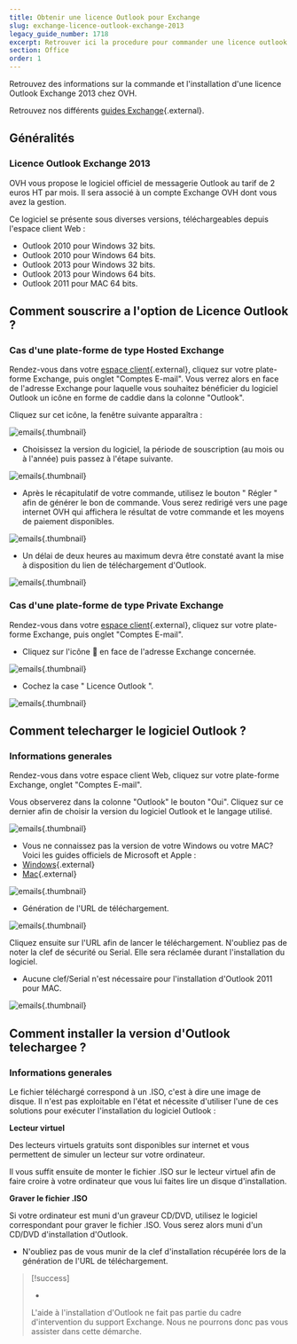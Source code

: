 ```yaml
---
title: Obtenir une licence Outlook pour Exchange
slug: exchange-licence-outlook-exchange-2013
legacy_guide_number: 1718
excerpt: Retrouver ici la procedure pour commander une licence outlook depuis votre plateforme Exchange OVH
section: Office
order: 1
---
```


Retrouvez des informations sur la commande et l'installation d'une licence Outlook Exchange 2013 chez OVH.

Retrouvez nos différents [guides Exchange](https://www.ovh.com/fr/emails/hosted-exchange/guides/){.external}.


## Généralités

### Licence Outlook Exchange 2013
OVH vous propose le logiciel officiel de messagerie Outlook au tarif de 2 euros HT par mois. Il sera associé à un compte Exchange OVH dont vous avez la gestion.

Ce logiciel se présente sous diverses versions, téléchargeables depuis l'espace client Web :

- Outlook 2010 pour Windows 32 bits.
- Outlook 2010 pour Windows 64 bits.
- Outlook 2013 pour Windows 32 bits.
- Outlook 2013 pour Windows 64 bits.
- Outlook 2011 pour MAC 64 bits.


## Comment souscrire a l'option de Licence Outlook ?

### Cas d'une plate-forme de type Hosted Exchange
Rendez-vous dans votre [espace client](https://www.ovh.com/auth/?action=gotomanager&from=https://www.ovh.com/fr/&ovhSubsidiary=fr){.external}, cliquez sur votre plate-forme Exchange, puis onglet "Comptes E-mail". Vous verrez alors en face de l'adresse Exchange pour laquelle vous souhaitez bénéficier du logiciel Outlook un icône en forme de caddie dans la colonne "Outlook".

Cliquez sur cet icône, la fenêtre suivante apparaîtra :


![emails](images/2558.png){.thumbnail}

- Choisissez la version du logiciel, la période de souscription (au mois ou à l'année) puis passez à l'étape suivante.


![emails](images/2559.png){.thumbnail}

- Après le récapitulatif de votre commande, utilisez le bouton " Régler " afin de générer le bon de commande. Vous serez redirigé vers une page internet OVH qui affichera le résultat de votre commande et les moyens de paiement disponibles.


![emails](images/2560.png){.thumbnail}

- Un délai de deux heures au maximum devra être constaté avant la mise à disposition du lien de téléchargement d'Outlook.


![emails](images/2561.png){.thumbnail}


### Cas d'une plate-forme de type Private Exchange
Rendez-vous dans votre [espace client](https://www.ovh.com/auth/?action=gotomanager&from=https://www.ovh.com/fr/&ovhSubsidiary=fr){.external}, cliquez sur votre plate-forme Exchange, puis onglet "Comptes E-mail".

- Cliquez sur l'icône  en face de l'adresse Exchange concernée.


![emails](images/2562.png){.thumbnail}

- Cochez la case " Licence Outlook ".


![emails](images/2563.png){.thumbnail}


## Comment telecharger le logiciel Outlook ?

### Informations generales
Rendez-vous dans votre espace client Web, cliquez sur votre plate-forme Exchange, onglet "Comptes E-mail".

Vous observerez dans la colonne "Outlook" le bouton "Oui". Cliquez sur ce dernier afin de choisir la version du logiciel Outlook et le langage utilisé.


![emails](images/2567.png){.thumbnail}

- Vous ne connaissez pas la version de votre Windows ou votre MAC? Voici les guides officiels de Microsoft et Apple :
- [Windows](http://windows.microsoft.com/fr-fr/windows/which-operating-system){.external}
- [Mac](http://support.apple.com/fr-fr/HT1159){.external}


![emails](images/2564.png){.thumbnail}

- Génération de l'URL de téléchargement.


![emails](images/2565.png){.thumbnail}

Cliquez ensuite sur l'URL afin de lancer le téléchargement. N'oubliez pas de noter la clef de sécurité ou Serial. Elle sera réclamée durant l'installation du logiciel.

- Aucune clef/Serial n'est nécessaire pour l'installation d'Outlook 2011 pour MAC.


![emails](images/2566.png){.thumbnail}


## Comment installer la version d'Outlook telechargee ?

### Informations generales
Le fichier téléchargé correspond à un .ISO, c'est à dire une image de disque. Il n'est pas exploitable en l'état et nécessite d'utiliser l'une de ces solutions pour exécuter l'installation du logiciel Outlook :

**Lecteur virtuel**

Des lecteurs virtuels gratuits sont disponibles sur internet et vous permettent de simuler un lecteur sur votre ordinateur.

Il vous suffit ensuite de monter le fichier .ISO sur le lecteur virtuel afin de faire croire à votre ordinateur que vous lui faites lire un disque d'installation.

**Graver le fichier .ISO**

Si votre ordinateur est muni d'un graveur CD/DVD, utilisez le logiciel correspondant pour graver le fichier .ISO.  Vous serez alors muni d'un CD/DVD d'installation d'Outlook.

- N'oubliez pas de vous munir de la clef d'installation récupérée lors de la génération de l'URL de téléchargement.



> [!success]
>
> - 
> L'aide à l'installation d'Outlook ne fait pas partie du cadre
> d'intervention du support Exchange. Nous ne pourrons donc pas vous
> assister dans cette démarche.
> 
> 